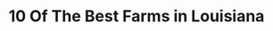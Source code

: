 ---
layout: ampstory
title: 10 Of The Best Farms in Louisiana
cover:
   title: 10 Of The Best Farms in Louisiana
   subtitle: Open Directory Project
   background: ../assets/images/farms/cover.jpg

pages: 
 - layout: thirds
   top: <h1>#1 CM Farms LLC</h1>
   bottom: "<p>Very fun place,went for fall festivities.</p>"
   background: ../assets/images/farms/A.jpg
   backgroundblur: true   
 - layout: thirds
   top: <h1>#2 Garber Farms</h1>
   bottom: "<p>Great place to get sweet potatoes.</p>"
   background: ../assets/images/farms/B.jpg
   backgroundblur: true  
 - layout: thirds
   top: <h1>#3 Sugar Roots Farm</h1>
   bottom: "<p>What a wonderful place to bring kids or a friend to enjoy farm animals!.</p>"
   background: ../assets/images/farms/C.jpg
   backgroundblur: true
 - layout: thirds
   top: <h1>#4 PaPa Simpson’s Farm</h1>
   bottom: "<p>We had a wonderful time at the farm, feeding the animals and picking out pumpkins!.</p>"
   background: ../assets/images/farms/D.jpg
   backgroundblur: true  
 - layout: thirds
   top: <h1>#5 Ol’ Mel’s Farm</h1>
   bottom: "<p>A great place for families, loved all the animal.</p>"
   background: ../assets/images/farms/E.jpg
   backgroundblur: true  
 - layout: thirds
   top: <h1>#6 Local Cooling Farms</h1>
   bottom: "<p>57355 Sam Mizell Rd, Bogalusa, LA 70427, United States|4.6(10).</p>"
   background: ../assets/images/farms/F.jpg
   backgroundblur: true  
 - layout: thirds
   top: <h1>#7 Bruce Dugas Farm</h1>
   bottom: "<p>199 Yank Rd, Marksville, LA 71351, United States|4.9(7).</p>"
   background: ../assets/images/farms/G.jpg
   backgroundblur: true 
 - layout: thirds
   top: <h1>#8 Red River Farm</h1>
   bottom: "<p>507 Par Rd 701, Coushatta, LA 71019, United States|3.7(3).</p>"
   background: ../assets/images/farms/H.jpg
   backgroundblur: true 
 - layout: thirds
   top: <h1>#9 Golden Ranch Farms</h1>
   bottom: "<p>150 Coteau Du Cypre Ln, Gheens, LA 70355, United States|3(2).</p>"
   background: ../assets/images/farms/I.jpg
   backgroundblur: true 
 - layout: thirds
   top: <h1>#10 Lucky H&W Farm</h1>
   bottom: "<p>1010 Caplis Sligo Rd, Bossier City, LA 71112, United States|3(2).</p>"
   background: ../assets/images/farms/J.jpg
   backgroundblur: true   
 - layout: thirds
   middle: Continue reading...
   cta:
      link: https://www.knot35.com/toplist/10-of-the-best-farms-in-louisiana/
      text: 10 Of The Best Farms in Louisiana
      
---